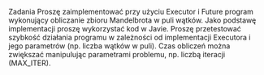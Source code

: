 Zadania
Proszę zaimplementować przy użyciu Executor i Future program wykonujący obliczanie zbioru Mandelbrota w puli wątków. Jako podstawę implementacji proszę wykorzystać kod w Javie.
Proszę przetestować szybkość działania programu w zależności od implementacji Executora i jego parametrów (np. liczba wątków w puli). Czas obliczeń można zwiększać manipulując parametrami problemu, np. liczbą iteracji (MAX_ITER).